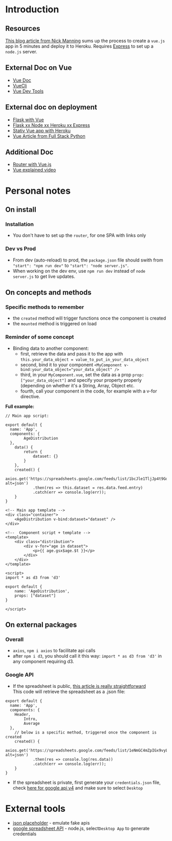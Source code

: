 # Introduction

## Resources

[This blog article from Nick Manning](https://medium.com/netscape/deploying-a-vue-js-2-x-app-to-heroku-in-5-steps-tutorial-a69845ace489) sums up the process to create a `vue.js` app in 5 minutes and deploy it to Heroku. Requires [Express](https://expressjs.com/) to set up a `node.js` server.  

## External Doc on Vue

- [Vue Doc](https://vuejs.org/)
- [VueCli](https://cli.vuejs.org/)
- [Vue Dev Tools](https://addons.mozilla.org/en-US/firefox/addon/vue-js-devtools/)

## External doc on deployment

- [Flask with Vue](https://stackoverflow.com/questions/46214132/how-can-i-combine-vue-js-with-flask)
- [Flask xx Node xx Heroku xx Express](https://medium.com/netscape/deploying-a-vue-js-2-x-app-to-heroku-in-5-steps-tutorial-a69845ace489)
- [Stativ Vue app with Heroku](https://medium.com/better-programming/deploying-a-vue-js-app-to-heroku-d16f95c07a04)
- [Vue Article from Full Stack Python](https://www.fullstackpython.com/vuejs.html)

## Additional Doc

- [Router with Vue.js](https://saidhayani.medium.com/understand-routing-in-vue-js-with-examples-6da96979c8e3)
- [Vue explained video](https://www.youtube.com/watch?v=Wy9q22isx3U)

# Personal notes

## On install

### Installation

- You don't have to set up the `router`, for one SPA with links only

### Dev vs Prod

- From dev (auto-reload) to prod, the `package.json` file should swith from `"start": "npm run dev"` to `"start": "node server.js"`.
- When working on the dev env, use `npm run dev` instead of `node server.js` to get live updates.

## On concepts and methods

### Specific methods to remember

- the `created` method will trigger functions once the component is created
- the `mounted` method is triggered on load

### Reminder of some concept

- Binding data to another component: 
	- first, retrieve the data and pass it to the app with `this.your_data_object = value_to_put_in_your_data_object`
	- second, bind it to your component `<MyComponent v-bind:your_data_object="your_data_object" />`
	- third, in your `MyComponent.vue`, set the data as a prop `prop: ["your_data_object"]` and specify your property properly (depending on whether it's a String, Array, Object etc.
	- fourth, call your component in the code, for example with a v-for directive.  

**Full example:**

```
// Main app script:

export default {
  name: 'App',
  components: {
		AgeDistribution
  },
	data() {
		return {
			dataset: {}
		}
	},
	created() {
		axios.get('https://spreadsheets.google.com/feeds/list/1bcJle1TljJp4t9GdIsEUBRddsSpOZWxz0cVioVI22uU/1/public/values?alt=json')
			.then(res => this.dataset = res.data.feed.entry)
			.catch(err => console.log(err));
	}
}
```

	<!-- Main app template -->
	<div class="container">
		<AgeDistribution v-bind:dataset="dataset" />
	</div>

	<!--  Component script + template -->
	<template>
		<div class="distribution">
			<div v-for="age in dataset">
				<p>{{ age.gsx$age.$t }}</p>
			</div>
		</div>
	</template>

	<script>
	import * as d3 from 'd3'

	export default {
		name: 'AgeDistribution',
		props: ["dataset"]
	}

	</script>

## On external packages

### Overall

- `axios`, `npm i axios` to facilitate api calls
- after `npm i d3`, you should call it this way: `import * as d3 from 'd3'` in any component requiring d3.

### Google API

- If the spreadsheet is public, [this article is really straightforward](https://albertauyeung.github.io/2020/04/26/vuejs-google-sheets.html)  
This code will retrieve the spreadsheet as a .json file:  
```
export default {
  name: 'App',
  components: {
    Header,
		Intro,
		Average
  },
	// below is a specific method, triggered once the component is created
	created() {
		axios.get('https://spreadsheets.google.com/feeds/list/1eNmGC4mZpIGx9vyL_Y0m0wEvsnlREGYoj04LH9atoTg/1/public/values?alt=json')
			.then(res => console.log(res.data))
			.catch(err => console.log(err));
	}
}
```

- If the spreadsheet is private, first generate your `credentials.json` file, check [here for google api v4](https://developers.google.com/sheets/api/quickstart/nodejs) and make sure to select `Desktop`


# External tools

- [json placeholder](https://jsonplaceholder.typicode.com/users) - emulate fake apis
- [google spreadsheet API](https://developers.google.com/sheets/api/quickstart/nodejs) - node.js, select`Desktop App` to generate credentials


